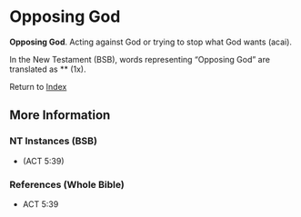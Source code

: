 # Opposing God
**Opposing God**. 
Acting against God or trying to stop what God wants (acai). 




In the New Testament (BSB), words representing “Opposing God” are translated as 
** (1x). 


Return to [Index](00-Index.md)

## More Information

### NT Instances (BSB)

*  (ACT 5:39)



### References (Whole Bible)

* ACT 5:39



